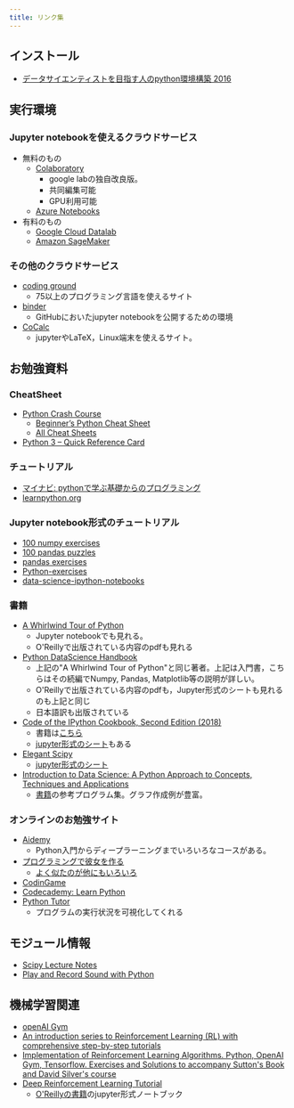 ```yaml
---
title: リンク集
---
```


## インストール
- [データサイエンティストを目指す人のpython環境構築 2016](http://qiita.com/y__sama/items/5b62d31cb7e6ed50f02c)


## 実行環境

### Jupyter notebookを使えるクラウドサービス

- 無料のもの
  - [Colaboratory](https://colab.research.google.com/notebook)
    - google labの独自改良版。
    - 共同編集可能
    - GPU利用可能
  - [Azure Notebooks](https://notebooks.azure.com/)
- 有料のもの
  - [Google Cloud Datalab](https://cloud.google.com/datalab/)
  - [Amazon SageMaker](https://aws.amazon.com/jp/sagemaker/)


### その他のクラウドサービス

- [coding ground](https://www.tutorialspoint.com/codingground.htm)
  - 75以上のプログラミング言語を使えるサイト
- [binder](https://mybinder.org/)
  - GitHubにおいたjupyter notebookを公開するための環境
- [CoCalc](https://cocalc.com/)
  - jupyterやLaTeX，Linux端末を使えるサイト。

## お勉強資料

### CheatSheet

- [Python Crash Course](https://ehmatthes.github.io/pcc/cheatsheets/README.html)
	- [Beginner’s Python Cheat Sheet](https://github.com/ehmatthes/pcc/releases/download/v1.0.0/beginners_python_cheat_sheet_pcc.pdf)
	- [All Cheat Sheets](https://github.com/ehmatthes/pcc/releases/download/v1.0.0/beginners_python_cheat_sheet_pcc_all.pdf)
- [Python 3 – Quick Reference Card](http://www.cs.put.poznan.pl/csobaniec/software/python/py-qrc.html)

### チュートリアル

- [マイナビ: pythonで学ぶ基礎からのプログラミング](http://news.mynavi.jp/series/python/menu.html)
- [learnpython.org](https://www.learnpython.org/en/Welcome)

### Jupyter notebook形式のチュートリアル

- [100 numpy exercises](https://github.com/rougier/numpy-100)
- [100 pandas puzzles](https://github.com/ajcr/100-pandas-puzzles)
- [pandas exercises](https://github.com/guipsamora/pandas_exercises)
- [Python-exercises](https://github.com/iitmcvg/Python-Exercises)
- [data-science-ipython-notebooks](https://github.com/donnemartin/data-science-ipython-notebooks)

### 書籍

- [A Whirlwind Tour of Python](https://github.com/jakevdp/WhirlwindTourOfPython)
	- Jupyter notebookでも見れる。
	- O'Reillyで出版されている内容のpdfも見れる
- [Python DataScience Handbook](https://github.com/jakevdp/PythonDataScienceHandbook)
	- 上記の"A Whirlwind Tour of Python"と同じ著者。上記は入門書，こちらはその続編でNumpy, Pandas, Matplotlib等の説明が詳しい。
	- O'Reillyで出版されている内容のpdfも，Jupyter形式のシートも見れるのも上記と同じ
	- 日本語訳も出版されている
- [Code of the IPython Cookbook, Second Edition (2018)](https://github.com/ipython-books/cookbook-2nd)
	- 書籍は[こちら](https://www.packtpub.com/big-data-and-business-intelligence/ipython-interactive-computing-and-visualization-cookbook-second-e)
	- [jupyter形式のシート](https://github.com/ipython-books/cookbook-2nd-code)もある
- [Elegant Scipy](https://github.com/elegant-scipy/elegant-scipy)
	- [jupyter形式のシート](https://mybinder.org/v2/gh/elegant-scipy/notebooks/master?filepath=index.ipynb)
- [Introduction to Data Science: A Python Approach to Concepts, Techniques and Applications](https://github.com/DataScienceUB/introduction-datascience-python-book)
	- [書籍](https://www.springer.com/gp/book/9783319500164)の参考プログラム集。グラフ作成例が豊富。

### オンラインのお勉強サイト

- [Aidemy](https://aidemy.net/)
  - Python入門からディープラーニングまでいろいろなコースがある。
- [プログラミングで彼女を作る](https://paiza.jp/poh/ando/)
  - [よく似たのが他にもいろいろ](https://paiza.jp/paiza_game_history)
- [CodinGame](https://www.codingame.com/start)
- [Codecademy: Learn Python](https://www.codecademy.com/courses/learn-python/)
- [Python Tutor](http://www.pythontutor.com/)
  - プログラムの実行状況を可視化してくれる

## モジュール情報

- [Scipy Lecture Notes](http://www.turbare.net/transl/scipy-lecture-notes/index.html)
- [Play and Record Sound with Python](https://python-sounddevice.readthedocs.io/)

## 機械学習関連

- [openAI Gym](https://gym.openai.com/)
- [An introduction series to Reinforcement Learning (RL) with comprehensive step-by-step tutorials](https://github.com/vmayoral/basic_reinforcement_learning)
- [Implementation of Reinforcement Learning Algorithms. Python, OpenAI Gym, Tensorflow. Exercises and Solutions to accompany Sutton's Book and David Silver's course](https://github.com/dennybritz/reinforcement-learning)
- [Deep Reinforcement Learning Tutorial
](https://github.com/awjuliani/oreilly-rl-tutorial)
	- [O'Reillyの書籍](https://conferences.oreilly.com/artificial-intelligence/ai-ny-2017/public/schedule/detail/59390)のjupyter形式ノートブック
